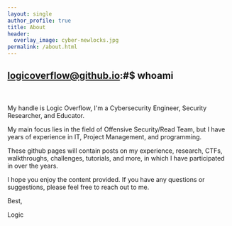 ```yaml
---
layout: single
author_profile: true
title: About
header:
  overlay_image: cyber-newlocks.jpg
permalink: /about.html
---
```


## logicoverflow@github.io:#$ whoami
<br/><br/>
My handle is Logic Overflow, I'm a Cybersecurity Engineer, Security Researcher, and Educator.

My main focus lies in the field of Offensive Security/Read Team, but I have years of experience in IT, Project Management, and programming.

These github pages will contain posts on my experience, research, CTFs, walkthroughs, challenges, tutorials, and more, in which I have participated in over the years.

I hope you enjoy the content provided. If you have any questions or suggestions, please feel free to reach out to me.

Best,

Logic